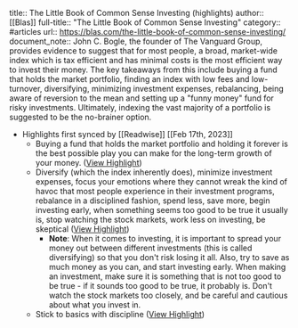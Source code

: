 title:: The Little Book of Common Sense Investing (highlights)
author:: [[Blas]]
full-title:: "The Little Book of Common Sense Investing"
category:: #articles
url:: https://blas.com/the-little-book-of-common-sense-investing/
document_note:: John C. Bogle, the founder of The Vanguard Group, provides evidence to suggest that for most people, a broad, market-wide index which is tax efficient and has minimal costs is the most efficient way to invest their money. The key takeaways from this include buying a fund that holds the market portfolio, finding an index with low fees and low-turnover, diversifying, minimizing investment expenses, rebalancing, being aware of reversion to the mean and setting up a "funny money" fund for risky investments. Ultimately, indexing the vast majority of a portfolio is suggested to be the no-brainer option.

- Highlights first synced by [[Readwise]] [[Feb 17th, 2023]]
	- Buying a fund that holds the market portfolio and holding it forever is the best possible play you can make for the long-term growth of your money. ([View Highlight](https://read.readwise.io/read/01gsffz3kf4fp723jqfx01bjpm))
	- Diversify (which the index inherently does), minimize investment expenses, focus your emotions where they cannot wreak the kind of havoc that most people experience in their investment programs, rebalance in a disciplined fashion, spend less, save more, begin investing early, when something seems too good to be true it usually is, stop watching the stock markets, work less on investing, be skeptical ([View Highlight](https://read.readwise.io/read/01gsffz788y8xr0cv5n4t6nb6r))
		- **Note**: When it comes to investing, it is important to spread your money out between different investments (this is called diversifying) so that you don't risk losing it all. Also, try to save as much money as you can, and start investing early. When making an investment, make sure it is something that is not too good to be true - if it sounds too good to be true, it probably is. Don't watch the stock markets too closely, and be careful and cautious about what you invest in.
	- Stick to basics with discipline ([View Highlight](https://read.readwise.io/read/01gsfg06rsrbah7sf47vgt0bgh))